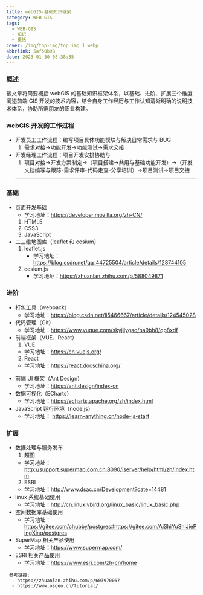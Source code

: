 ```yaml
---
title: webGIS-基础知识框架
category: WEB-GIS
tags:
  - WEB-GIS
  - 知识
  - 概括
cover: /img/top-img/top_img_1.webp
abbrlink: 5af50b98
date: 2023-01-30 08:38:35
---
```


### 概述

该文章将简要概括 webGIS 的基础知识框架体系，以基础、进阶、扩展三个维度阐述前端 GIS 开发的技术内容，结合自身工作经历与工作认知清晰明确的说明技术体系，协助所需朋友的职业构建。

### webGIS 开发的工作过程

- 开发员工工作流程：编写项目具体功能模块与解决日常需求与 BUG
  1. 需求对接->功能开发->功能测试->需求交接
- 开发经理工作流程：项目开发安排协助与
  1. 项目对接->开发方案制定->（项目搭建->共用与基础功能开发）->（开发文档编写与跟踪-需求评审-代码走查-分享培训）->项目测试->项目交接
  ***

### 基础

- 页面开发基础
  - 学习地址：https://developer.mozilla.org/zh-CN/
  1. HTML5
  2. CSS3
  3. JavaScript
- 二三维地图库（leaflet 和 cesium）
  1. leaflet.js
     - 学习地址：https://blog.csdn.net/qq_44725504/article/details/128744105
  2. cesium.js
     - 学习地址：https://zhuanlan.zhihu.com/p/588049871

### 进阶

- 打包工具（webpack）
  - 学习地址：https://blog.csdn.net/li5466667/article/details/124545028
- 代码管理（Git）
  - 学习地址：https://www.yuque.com/skyjilygao/na9bh8/qp8xdf
- 前端框架（VUE、React）
  1. VUE
  - 学习地址：https://cn.vuejs.org/
  2. React
  - 学习地址：https://react.docschina.org/

* 前端 UI 框架（Ant Design）
  - 学习地址：https://ant.design/index-cn
* 数据可视化（ECharts）
  - 学习地址：https://echarts.apache.org/zh/index.html
* JavaScript 运行环境（node.js）
  - 学习地址： https://learn-anything.cn/node-js-start

### 扩展

- 数据处理与服务发布
  1. 超图
  - 学习地址：http://support.supermap.com.cn:8090/iserver/help/html/zh/index.htm
  2. ESRI
  - 学习地址：http://www.dsac.cn/Development?cate=14481
- linux 系统基础使用
  - 学习地址：http://cn.linux.vbird.org/linux_basic/linux_basic.php
- 空间数据库基础使用
  - 学习地址：https://gitee.com/chubby/postgres#https://gitee.com/AiShiYuShiJiePingXing/postgres
- SuperMap 相关产品使用
  - 学习地址：https://www.supermap.com/
- ESRI 相关产品使用
  - 学习地址：https://www.esri.com/zh-cn/home

```
 参考链接:
  - https://zhuanlan.zhihu.com/p/603970067
  - https://www.osgeo.cn/tutorial/
```
